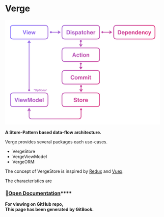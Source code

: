 # Verge

![Data flow](.gitbook/assets/loop-2x.png)

**A Store-Pattern based data-flow architecture.**

Verge provides several packages each use-cases.

* VergeStore
* VergeViewModel
* VergeORM

The concept of VergeStore is inspired by [Redux](https://redux.js.org/) and [Vuex](https://vuex.vuejs.org/).

The characteristics are

### 📖[**Open Documentation**](https://muukii-app.gitbook.io/verge/)\*\*\*\*

**For viewing on GitHub repo,  
This page has been generated by GitBook.**


